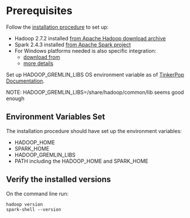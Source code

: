 <!--
 Licensed to the Apache Software Foundation (ASF) under one
 or more contributor license agreements.  See the NOTICE file
 distributed with this work for additional information
 regarding copyright ownership.  The ASF licenses this file
 to you under the Apache License, Version 2.0 (the
 "License"); you may not use this file except in compliance
 with the License.  You may obtain a copy of the License at

 http://www.apache.org/licenses/LICENSE-2.0

 Unless required by applicable law or agreed to in writing,
 software distributed under the License is distributed on an
 "AS IS" BASIS, WITHOUT WARRANTIES OR CONDITIONS OF ANY
 KIND, either express or implied.  See the License for the
 specific language governing permissions and limitations
 under the License.
-->

Prerequisites
=============

Follow the [installation procedure](https://dev.to/awwsmm/installing-and-running-hadoop-and-spark-on-windows-33kc) to set up:

* Hadoop 2.7.2 installed [from Apache Hadoop download archive](http://archive.apache.org/dist/hadoop/common/hadoop-2.7.2/hadoop-2.7.2.tar.gz)
* Spark 2.4.3 installed [from Apache Spark project](https://spark.apache.org/downloads.html)
* For Windows platforms needed is also specific integration:
    * [download from](https://github.com/steveloughran/winutils)
    * [more details](https://cwiki.apache.org/confluence/display/HADOOP2/WindowsProblems)

Set up HADOOP_GREMLIN_LIBS OS environment variable as of [TinkerPop Documentation](http://tinkerpop.apache.org/docs/current/reference/#hadoop-gremlin).

NOTE: HADOOP_GREMLIN_LIBS=*<hadoop installation dir>*/share/hadoop/common/lib seems good enough


Environment Variables Set
--------------------------------

The installation procedure should have set up the environment variables:
* HADOOP_HOME
* SPARK_HOME
* HADOOP_GREMLIN_LIBS
* PATH including the HADOOP_HOME and SPARK_HOME 


Verify the installed versions
-----------------------------

On the command line run:

    hadoop version
    spark-shell --version
